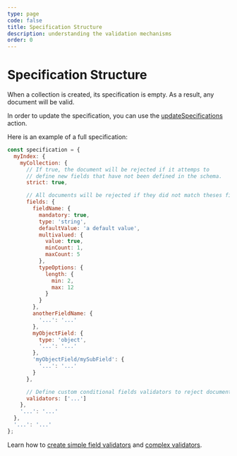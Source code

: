 ```yaml
---
type: page
code: false
title: Specification Structure
description: understanding the validation mechanisms
order: 0
---
```


# Specification Structure

When a collection is created, its specification is empty. As a result, any document will be valid.

In order to update the specification, you can use the [updateSpecifications](/core/1/api/controllers/collection/update-specifications) action.

Here is an example of a full specification:

```js
const specification = {
  myIndex: {
    myCollection: {
      // If true, the document will be rejected if it attemps to
      // define new fields that have not been defined in the schema.
      strict: true,

      // All documents will be rejected if they did not match theses fields validators
      fields: {
        fieldName: {
          mandatory: true,
          type: 'string',
          defaultValue: 'a default value',
          multivalued: {
            value: true,
            minCount: 1,
            maxCount: 5
          },
          typeOptions: {
            length: {
              min: 2,
              max: 12
            }
          }
        },
        anotherFieldName: {
          '...': '...'
        },
        myObjectField: {
          type: 'object',
          '...': '...'
        },
        'myObjectField/mySubField': {
          '...': '...'
        }
      },

      // Define custom conditional fields validators to reject document if they meet filters
      validators: ['...']
    },
    '...': '...'
  },
  '...': '...'
};
```

Learn how to [create simple field validators](/core/1/guides/cookbooks/datavalidation/fields/) and [complex validators](/core/1/guides/cookbooks/datavalidation/validators).

